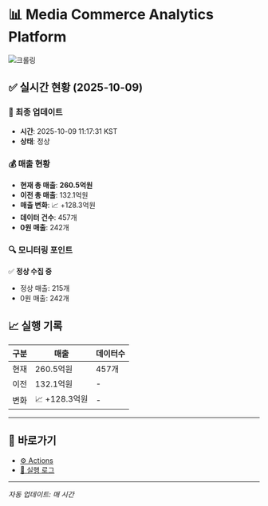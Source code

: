 # 📊 Media Commerce Analytics Platform

![크롤링](https://img.shields.io/badge/크롤링-정상-green)

## ✅ 실시간 현황 (2025-10-09)

### 📍 최종 업데이트
- **시간**: 2025-10-09 11:17:31 KST
- **상태**: 정상

### 💰 매출 현황
- **현재 총 매출**: **260.5억원**
- **이전 총 매출**: 132.1억원
- **매출 변화**: 📈 +128.3억원
- **데이터 건수**: 457개
- **0원 매출**: 242개

### 🔍 모니터링 포인트

✅ **정상 수집 중**
- 정상 매출: 215개
- 0원 매출: 242개


## 📈 실행 기록

| 구분 | 매출 | 데이터수 |
|------|------|----------|
| 현재 | 260.5억원 | 457개 |
| 이전 | 132.1억원 | - |
| 변화 | 📈 +128.3억원 | - |

---

## 🔗 바로가기

- [⚙️ Actions](../../actions)
- [📝 실행 로그](../../actions/workflows/daily_scraping.yml)

---

*자동 업데이트: 매 시간*
